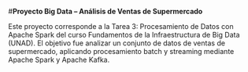 #**Proyecto Big Data – Análisis de Ventas de Supermercado**

Este proyecto corresponde a la Tarea 3: Procesamiento de Datos con Apache Spark del curso Fundamentos de la Infraestructura de Big Data (UNAD). El objetivo fue analizar un conjunto de datos de ventas de supermercado, aplicando procesamiento batch y streaming mediante Apache Spark y Apache Kafka.

